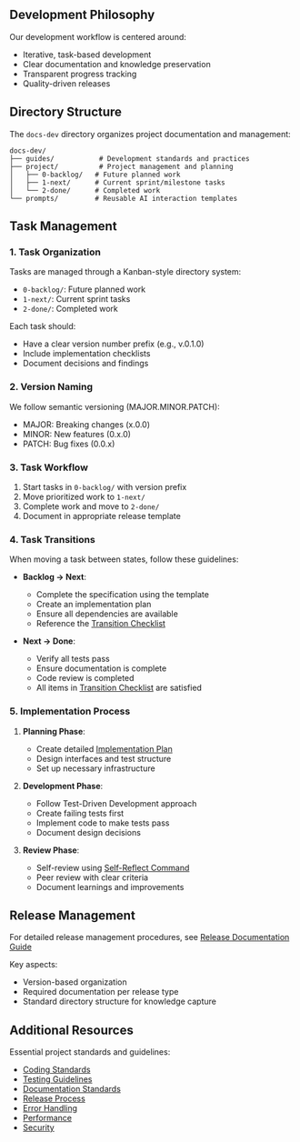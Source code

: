 ## Development Philosophy

Our development workflow is centered around:
- Iterative, task-based development
- Clear documentation and knowledge preservation
- Transparent progress tracking
- Quality-driven releases

## Directory Structure

The `docs-dev` directory organizes project documentation and management:

```
docs-dev/
├── guides/           # Development standards and practices
├── project/          # Project management and planning
│   ├── 0-backlog/   # Future planned work
│   ├── 1-next/      # Current sprint/milestone tasks
│   └── 2-done/      # Completed work
└── prompts/         # Reusable AI interaction templates
```

## Task Management

### 1. Task Organization

Tasks are managed through a Kanban-style directory system:

- `0-backlog/`: Future planned work
- `1-next/`: Current sprint tasks
- `2-done/`: Completed work

Each task should:
- Have a clear version number prefix (e.g., v.0.1.0)
- Include implementation checklists
- Document decisions and findings

### 2. Version Naming

We follow semantic versioning (MAJOR.MINOR.PATCH):
- MAJOR: Breaking changes (x.0.0)
- MINOR: New features (0.x.0)
- PATCH: Bug fixes (0.0.x)

### 3. Task Workflow

1. Start tasks in `0-backlog/` with version prefix
2. Move prioritized work to `1-next/`
3. Complete work and move to `2-done/`
4. Document in appropriate release template
### 4. Task Transitions

When moving a task between states, follow these guidelines:

- **Backlog → Next**:
  - Complete the specification using the template
  - Create an implementation plan
  - Ensure all dependencies are available
  - Reference the [Transition Checklist](../guides/release-template/development/transition-template.md)

- **Next → Done**:
  - Verify all tests pass
  - Ensure documentation is complete
  - Code review is completed
  - All items in [Transition Checklist](../guides/release-template/development/transition-template.md) are satisfied

### 5. Implementation Process

1. **Planning Phase**:
   - Create detailed [Implementation Plan](../guides/release-template/development/implementation-template.md)
   - Design interfaces and test structure
   - Set up necessary infrastructure

2. **Development Phase**:
   - Follow Test-Driven Development approach
   - Create failing tests first
   - Implement code to make tests pass
   - Document design decisions

3. **Review Phase**:
   - Self-review using [Self-Reflect Command](../commands/self-reflect.md)
   - Peer review with clear criteria
   - Document learnings and improvements

## Release Management

For detailed release management procedures, see [Release Documentation Guide](../guides/release-template/prepare-release-documentation.md)

Key aspects:
- Version-based organization
- Required documentation per release type
- Standard directory structure for knowledge capture

## Additional Resources

Essential project standards and guidelines:
- [Coding Standards](../guides/coding-standards.md)
- [Testing Guidelines](../guides/testing.md)
- [Documentation Standards](../guides/documentation.md)
- [Release Process](../guides/release.md)
- [Error Handling](../guides/error-handling.md)
- [Performance](../guides/performance.md)
- [Security](../guides/security.md)
